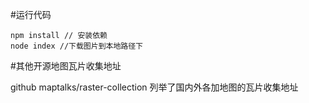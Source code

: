 #运行代码
```
npm install // 安装依赖
node index //下载图片到本地路径下
```

#其他开源地图瓦片收集地址

github  maptalks/raster-collection
列举了国内外各加地图的瓦片收集地址
